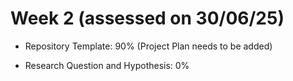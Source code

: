 # Week 2 (assessed on 30/06/25)

- Repository Template: 90% (Project Plan needs to be added)

- Research Question and Hypothesis: 0%
